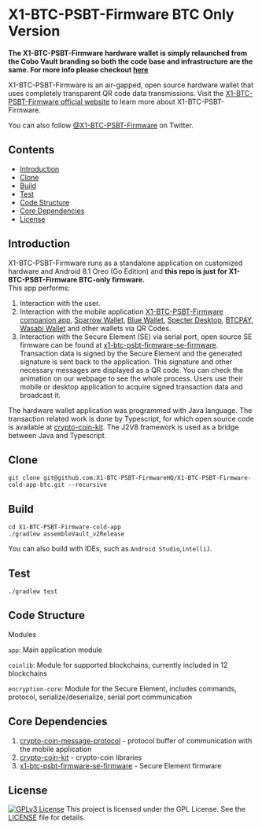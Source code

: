 # X1-BTC-PSBT-Firmware BTC Only Version

**The X1-BTC-PSBT-Firmware hardware wallet is simply relaunched from the Cobo Vault branding so both the code base and infrastructure are the same. For more info please checkout [here](https://blog.keyst.one/leaving-cobo-to-continue-the-cobo-vault-legacy-29bb2f8f026e)**


X1-BTC-PSBT-Firmware is an air-gapped, open source hardware wallet that uses completely transparent QR code data transmissions. Visit the [X1-BTC-PSBT-Firmware official website]( https://keyst.one)  to learn more about X1-BTC-PSBT-Firmware.

You can also follow [@X1-BTC-PSBT-Firmware](https://twitter.com/X1-BTC-PSBT-FirmwareWallet) on Twitter.

## Contents

- [Introduction](#introduction)
- [Clone](#clone)
- [Build](#build)
- [Test](#test)
- [Code Structure](#code-structure)
- [Core Dependencies](#core-dependencies)
- [License](#license)


## Introduction
X1-BTC-PSBT-Firmware runs as a standalone application on customized hardware and Android 8.1 Oreo (Go Edition) and **this repo is just for X1-BTC-PSBT-Firmware BTC-only firmware.**  
This app performs:
1. Interaction with the user. 
2. Interaction with the mobile application [X1-BTC-PSBT-Firmware companion app](https://keyst.one/companion-app), [Sparrow Wallet](https://sparrowwallet.com/), [Blue Wallet](https://bluewallet.io/), [Specter Desktop](https://github.com/cryptoadvance/specter-desktop), [BTCPAY](https://btcpayserver.org/), [Wasabi Wallet](https://wasabiwallet.io/) and other wallets via QR Codes.
3. Interaction with the Secure Element (SE) via serial port, open source SE firmware can be found at [x1-btc-psbt-firmware-se-firmware](https://github.com/X1-BTC-PSBT-FirmwareHQ/x1-btc-psbt-firmware-se-firmware). Transaction data is signed by the Secure Element and the generated signature is sent back to the application. This signature and other necessary messages are displayed as a QR code. You can check the animation on our webpage to see the whole process. Users use their mobile or desktop application to acquire signed transaction data and broadcast it. 

The hardware wallet application was programmed with Java language. The transaction related work is done by Typescript, for which open source code is available at [crypto-coin-kit](https://github.com/X1-BTC-PSBT-FirmwareHQ/crypto-coin-kit). The J2V8 framework is used as a bridge between Java and Typescript. 


## Clone

    git clone git@github.com:X1-BTC-PSBT-FirmwareHQ/X1-BTC-PSBT-Firmware-cold-app-btc.git --recursive

## Build
    cd X1-BTC-PSBT-Firmware-cold-app
    ./gradlew assembleVault_v2Release
You can also build with IDEs, such as `Android Studio`,`intelliJ`.

## Test
    ./gradlew test

<!-- ## Integration Guide
if you like to integrate with X1-BTC-PSBT-Firmware, checout this [intergration guide](https://github.com/X1-BTC-PSBT-FirmwareHQ/x1-btc-psbt-firmware-docs/blob/master/Integration_guide.md) -->

## Code Structure
Modules

`app`: Main application module

`coinlib`: Module for supported blockchains, currently included in 12 blockchains

`encryption-core`: Module for the Secure Element, includes commands, protocol, serialize/deserialize, serial port communication

## Core Dependencies
1. [crypto-coin-message-protocol](https://github.com/X1-BTC-PSBT-FirmwareHQ/x1-btc-psbt-firmware-crypto-coin-message-protocol-btc) - protocol buffer of communication with the mobile application
2. [crypto-coin-kit](https://github.com/X1-BTC-PSBT-FirmwareHQ/crypto-coin-kit) - crypto-coin libraries
3. [x1-btc-psbt-firmware-se-firmware](https://github.com/X1-BTC-PSBT-FirmwareHQ/x1-btc-psbt-firmware-se-firmware) - Secure Element firmware

## License
[![GPLv3 License](https://img.shields.io/badge/License-GPL%20v3-green.svg)](https://opensource.org/licenses/)
This project is licensed under the GPL License. See the [LICENSE](LICENSE) file for details.
